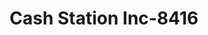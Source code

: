 ---
f_zip-code: 95407
f_state-code: CA
title: Cash Station Inc-8416
f_phone: 707-544-2274
f_city-only: Santa Rosa
f_address: 711 Stony Point Rd Ste 7 Santa Rosa
f_location-unique-id: '8416'
slug: cash-station-inc-8416
updated-on: '2024-05-30T13:46:58.046Z'
created-on: '2024-05-30T13:36:59.803Z'
published-on: '2024-05-30T13:54:32.469Z'
f_city-state: cms/city/santa-rosa-ca.md
f_company: cms/company/cash-station-inc.md
f_state: cms/state/california.md
layout: '[payday-loan].html'
tags: payday-loan
---
